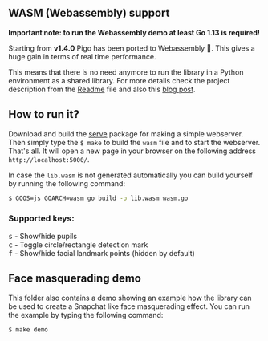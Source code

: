 ## WASM (Webassembly) support

**Important note: to run the Webassembly demo at least Go 1.13 is required!**

Starting from **v1.4.0** Pigo has been ported to Webassembly 🎉. This gives a huge gain in terms of real time performance.

This means that there is no need anymore to run the library in a Python environment as a shared library. For more details check the project description from the [Readme](https://github.com/esimov/pigo/blob/master/README.md#real-time-face-detection) file and also this [blog post](https://esimov.com/2019/11/pupilseyes-localization-in-the-pigo-face-detection-library).

## How to run it?

Download and build the [serve](https://github.com/mattn/serve) package for making a simple webserver. Then simply type the `$ make` to build the `wasm` file and to start the webserver. That's all. It will open a new page in your browser on the following address `http://localhost:5000/`.

In case the `lib.wasm` is not generated automatically you can build yourself by running the following command:

```bash
$ GOOS=js GOARCH=wasm go build -o lib.wasm wasm.go
```
### Supported keys:
<kbd>s</kbd> - Show/hide pupils<br/>
<kbd>c</kbd> - Toggle circle/rectangle detection mark<br/>
<kbd>f</kbd> - Show/hide facial landmark points (hidden by default)

## Face masquerading demo

This folder also contains a demo showing an example how the library can be used to create a Snapchat like face masquerading effect. You can run the example by typing the following command:

```bash
$ make demo
```
